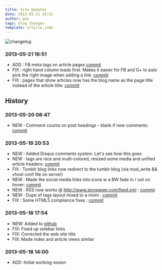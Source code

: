```yaml
---
title: Site Updates
date: 2013-05-21 16:51
author: gaz
tags: blog changes 
template: article.jade
---
```


![changelog](/images/changelog.jpg) 

### 2013-05-21 16:51
* ADD : FB meta tags on article pages [commit](https://github.com/gazliddon/personalblog/commit/6381d9f187c896ed75064ababef26490898dfa6b) 
* FIX : right hand column loads first. Makes it easier for FB and G+ to auto pick the right image when adding a link: [commit](https://github.com/gazliddon/personalblog/commit/80044772a1553351e0ef92e9458c6f669279e5da)  
* FIX : pages that show articles now has the blog name as the page title instead of the article title: [commit](https://github.com/gazliddon/personalblog/commit/7bf34b4d4665c1ecc2ffe356c9ed7ffbcee79216) 

## History

### 2013-05-20 08:47
* NEW : Comment counts on post headings - blank if now comments: [commit](https://github.com/gazliddon/personalblog/commit/75dd50da9f3d75e697fd6d9943568b6d68415e33URL ) 

### 2013-05-19 20:53
* NEW : Added Disqus comments system. Let's see how this goes
* NEW : tags are nice and multi-colored, resized some media and unified article headers: [commit](URL )
* FIX : Tumblr blog links now redirect to the tumblr blog (via mod_write && vhost conf file on server)
* NEW : Made the social media links into icons w a BW fade in / out on hover: [commit](https://github.com/gazliddon/personalblog/commit/9671caa3eb1d15428e0648a818654e35cbcda35a )
* NEW : RSS now works @ http://www.zeropager.com/feed.xml : [commit](https://github.com/gazliddon/personalblog/commit/ef80736148a81baaf7d7b21998eb6db0d9d4976b )
* NEW : Dupe of tags layout mixed to a mixin :  [commit](https://github.com/gazliddon/personalblog/commit/026aa3b34b3181e650d3956433517c5f64c58f8a )
* FIX : Some HTML5 compliance fixes :  [commit](https://github.com/gazliddon/personalblog/commit/ba08306f230b6a614531557dcf8a027c22569acb ) 

### 2013-05-18 17:54
* NEW: Added to [github](https://github.com/gazliddon/personalblog)
* FIX: Fixed up sidebar links
* FIX: Corrected the web site title
* FIX: Made index and article views similar 

### 2013-05-18 14:00
* ADD :Initial working vesion
